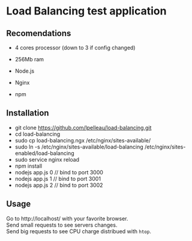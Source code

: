 # Load Balancing test application
## Recomendations
* 4 cores processor (down to 3 if config changed)
* 256Mb ram


* Node.js
* Nginx
* npm

## Installation
* git clone https://github.com/lpelleau/load-balancing.git
* cd load-balancing
* sudo cp load-balancing.ngx /etc/nginx/sites-available/
* sudo ln -s /etc/nginx/sites-available/load-balancing /etc/nginx/sites-enabled/load-balancing
* sudo service nginx reload
* npm install
* nodejs app.js 0 // bind to port 3000
* nodejs app.js 1 // bind to port 3001
* nodejs app.js 2 // bind to port 3002

## Usage
Go to http://localhost/ with your favorite browser.  
Send small requests to see servers changes.  
Send big requests to see CPU charge distribued with `htop`.  

